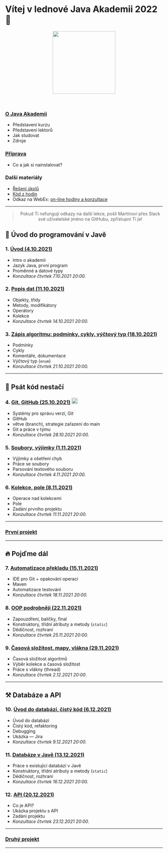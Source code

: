 
# Vítej v&nbsp;lednové Java Akademii 2022 👋

<p align="center">
  <img src="https://engeto.cz/wp-content/uploads/2019/01/engeto-square.png" width="200" height="200">
</p>
<!-- Zarovnání pomocí stylů na GitHubu nefunguje, je potřeba použít
     atribut align.
-->
<!--<p align="center">
  <img alt="engeto-logo" width="80px" src="https://engeto.cz/wp-content/uploads/2019/01/engeto-square.png" />
  <img alt="python-logo" width="70px" src="https://hackaday.com/wp-content/uploads/2019/09/python-logo.png" />
</p>-->
<br>

### [O&nbsp;Java Akademii](o-akademii.md)
- Představení kurzu
- Představení lektorů
- Jak studovat
- Zdroje

### [Příprava](priprava.md)
- Co a jak si nainstalovat?

### Další materiály
- [Řešení úkolů](https://github.com/ENGETO-Java-Akademie-2022-01/ukoly-a-reseni)
- [Kód z hodin](https://github.com/ENGETO-Java-Akademie-2022-01/kod-z-hodin)
- Odkaz na WebEx: [on-line hodiny a konzultace](https://engeto.my.webex.com/engeto.my/j.php?MTID=mae40d5ba414dd4dbb5a227ad60fdc0da&launchApp=true)

---

> <div style="text-align: center">Pokud Ti nefungují odkazy na další lekce, pošli Martinovi přes Slack své uživatelské jméno na GitHubu, zpřístupní Ti je!</div>


## 🐌 Úvod do programování v Javě
### 1. [Úvod (4.10.2021)](https://github.com/ENGETO-Java-Akademie-2022-01/lekce_01)
- Intro o&nbsp;akademii
- Jazyk Java, první program
- Proměnné a&nbsp;datové typy
- _Konzultace čtvrtek 7.10.2021 20:00._
### 2. [Popis dat (11.10.2021)](https://github.com/ENGETO-Java-Akademie-2022-01/content/tree/main/lekce_02)
- Objekty, třídy
- Metody, modifikátory
- Operátory
- Kolekce
- _Konzultace čtvrtek 14.10.2021 20:00._
### 3. [Zápis algoritmu: podmínky, cykly, výčtový typ (18.10.2021)](https://github.com/ENGETO-Java-Akademie-2022-01/content/tree/main/lekce_03)
- Podmínky
- Cykly
- Komentáře, dokumentace
- Výčtový typ (`enum`)
- _Konzultace čtvrtek 21.10.2021 20:00._

---

## 🦅 Psát kód nestačí
### 4. [Git, GitHub (25.10.2021)](https://github.com/ENGETO-Java-Akademie-2022-01/content/tree/main/lekce_04) <img alt="git-logo" width="20px" src="https://image.freepik.com/free-icon/github-cat-in-a-circle_318-41747.jpg" />
- Systémy pro správu verzí, Git
- GitHub
- větve (branch), strategie zařazení do main
- Git a&nbsp;práce v týmu
- _Konzultace čtvrtek 28.10.2021 20:00._
### 5. [Soubory, výjimky (1.11.2021)](https://github.com/ENGETO-Java-Akademie-2022-01/content/tree/main/lekce_05)
- Výjimky a ošetření chyb
- Práce se soubory
- Parsování textového souboru
- _Konzultace čtvrtek 4.11.2021 20:00._
### 6. [Kolekce, pole (8.11.2021)](https://github.com/ENGETO-Java-Akademie-2022-01/content/tree/main/lekce_06)
- Operace nad kolekcemi
- Pole
- Zadání prvního projektu
- _Konzultace čtvrtek 11.11.2021 20:00._

---

### [První projekt](https://github.com/ENGETO-Java-Akademie-2022-01/content/tree/main/projekt_01)

---

## 🔥 Pojďme dál

### 7. [Automatizace překladu (15.11.2021)](https://github.com/ENGETO-Java-Akademie-2022-01/content/tree/main/lekce_07)
  - IDE pro Git + opakování operací
  - Maven
  - Automatizace testování
  - _Konzultace čtvrtek 18.11.2021 20:00._
### 8. [OOP podrobněji (22.11.2021)](https://github.com/ENGETO-Java-Akademie-2022-01/content/tree/main/lekce_08)
  - Zapouzdření, balíčky, final
  - Konstruktory, třídní atributy a metody (```static```)
  - Dědičnost, rozhraní
  - _Konzultace čtvrtek 25.11.2021 20:00._
### 9. [Časová složitost, mapy, vlákna (29.11.2021)](https://github.com/ENGETO-Java-Akademie-2022-01/content/tree/main/lekce_09)
  - Časová složitost algoritmů
  - Výběr kolekce a&nbsp;časová složitost
  - Práce s vlákny (thread)
  - _Konzultace čtvrtek 2.12.2021 20:00._

---

## ⚒ Databáze a API

### 10. [Úvod do databází, čistý kód (6.12.2021)](https://github.com/ENGETO-Java-Akademie-2022-01/content/tree/main/lekce_10)
  - Úvod do databází
  - Čistý kód, refaktoring
  - Debugging
  - Ukázka &mdash; Jira
  - _Konzultace čtvrtek 9.12.2021 20:00._
### 11. [Databáze v Javě (13.12.2021)](https://github.com/ENGETO-Java-Akademie-2022-01/content/tree/main/lekce_11)
  - Práce s existující databází v&nbsp;Javě
  - Konstruktory, třídní atributy a metody (```static```)
  - Dědičnost, rozhraní
  - _Konzultace čtvrtek 16.12.2021 20:00._
### 12. [API (20.12.2021)](https://github.com/ENGETO-Java-Akademie-2022-01/content/tree/main/lekce_12)
  - Co je API?
  - Ukázka projektu s API
  - Zadání projektu
  - _Konzultace čtvrtek 23.12.2021 20:00._

---


### [Druhý projekt](https://github.com/ENGETO-Java-Akademie-2022-01/content/tree/main/projekt_02)

---

<!--
---

### 📺 Goodies & urls
<details>
  <summary>🔽 click</summary>

<!--START_SECTION:details->
- 🐍 [minimalist presentation](https://docs.google.com/presentation/d/1BKgmTrre-Go78OjExTP2JfaXTgUZ1KX2RRoayX6grsk/edit#slide=id.ga479756cdf_0_6)
- 🦆 [Lesson01, repl.it](https://repl.it/)
- 🐝 [Lesson01, slack](https://slack.com/intl/en-cz/)
- 🐔 [Lesson01, engeto.com](https://engeto.com/cs/)
- 🦋 [Lesson01, built-in functions](https://docs.python.org/3/library/functions.html)

- 🐖 [Lesson11, mockaroo.com](https://mockaroo.com/)
- 🐄 [Lesson11, json](https://docs.python.org/3/library/json.html)
- 🐈 [Lesson11, sys](https://docs.python.org/3/library/sys.html)
- 🐕 [Lesson11, os](https://docs.python.org/3/library/os.html)
<!--END_SECTION:details->

</details>

---

<br>

### 🆕 Issues
<!--START_SECTION:activities->
1. 💥 Issue [#1](https://github.com/Bralor/python-academy-2021/issues/1) - new content of the first lesson 💪
2. ➕ Issue [#2](https://github.com/Bralor/python-academy-2021/issues/2) - new content of the second lesson ☝
3. ➕ Issue [#26](https://github.com/Bralor/python-academy-2021/issues/26) - update the content of the 11th lesson 🎆
4. ✅ Issue [#26](https://github.com/Bralor/python-academy-2021/issues/26) - completed! 💪
<!--END_SECTION:activities->

---

### 🏫 FAQ
<details>
  <summary>🔽 Others</summary>

  ### What is [Engeto](https://engeto.cz/o-nas/)❓
  It is a company that helps to educate people in the field of information
  technologies.

  ### What is [Python](https://www.python.org)❓
  It is an ideal programming language for complete beginners.

  ### Even in 2020❓
  Sure, still belongs among the top 4
  (➡ [check the source](https://www.codingame.com/work/codingame-developer-survey-2020/#page6))

  ### Where to start ❓
  The best place is the official website
  (➡ [especially the community section](https://www.python.org/community/))

</details>

---
-->
